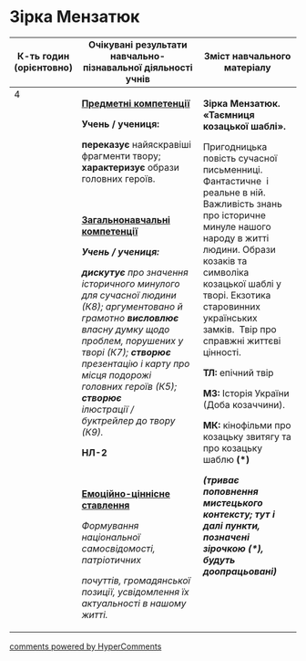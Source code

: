 <div id="hypercomments_widget" class="js-hypercomments-widget invisible"></div>

# Зірка Мензатюк

<table>
  <tr>
    <td width="10%" align="center"><b>К-ть годин (орієнтовно)</b></td>
    <td width="45%" align="center"><b>Очікувані результати навчально-пізнавальної діяльності учнів</b></td>
    <td width="45%" align="center"><b>Зміст навчального матеріалу</b></td>
  </tr>
<tbody>
  <tr>
<td width="10%" style="vertical-align:top !important;">4</td>
    <td width="45%" style="vertical-align:top !important;">
<p><strong><u>Предметні компетенції</u></strong></p>
<p><strong>Учень / учениця: </strong></p>
<p><strong>переказує</strong> найяскравіші фрагменти твору; <strong>характеризує</strong> образи головних героїв.</p>
<p>&nbsp;</p>
<p><strong><u>Загальнонавчальні компетенції</u></strong></p>
<p><strong><em>Учень / учениця: </em></strong></p>
<p><em><strong>дискутує</strong> про значення історичного минулого для сучасної людини (К8); аргументовано й грамотно <strong>висловлює</strong> власну думку щодо проблем, порушених у творі (К7); <strong>створює</strong> презентацію і карту</em> <em>про місця подорожі головних героїв (К5);</em> <strong><em>створює</em></strong><em> ілюстрації&nbsp;/&nbsp;&nbsp;&nbsp;&nbsp;&nbsp;&nbsp;&nbsp;&nbsp;&nbsp; буктрейлер до твору (К9).</em></p>
<p><strong>НЛ-2</strong></p>
<p>&nbsp;</p>
<p><strong><u>Емоційно-ціннісне ставлення</u></strong></p>
<p><em>Формування національної самосвідомості, патріотичних</em></p>
<p><em>почуттів,&nbsp;громадянської позиції, усвідомлення їх актуальності в нашому житті.</em></p></td>
    <td width="45%" style="vertical-align:top !important;">
<p><strong>Зірка Мензатюк. &laquo;Таємниця козацької шаблі&raquo;.</strong></p>
<p>Пригодницька повість сучасної письменниці. Фантастичне&nbsp; і реальне в ній.&nbsp; Важливість знань про історичне минуле нашого народу в житті людини. Образи козаків та символіка козацької шаблі у творі. Екзотика старовинних українських замків.&nbsp; Твір про справжні життєві цінності.</p>
<p><strong>ТЛ:</strong> епічний твір</p>
<p><strong>МЗ: </strong>Історія України (Доба козаччини).</p>
<p><strong>МК:</strong> кінофільми про козацьку звитягу та про козацьку шаблю<strong> (*)</strong></p>
<p><b><i>(триває поповнення мистецького контексту; тут і далі пункти, позначені зірочкою<strong> (*), </strong>будуть доопрацьовані)</i> </b></p> </td>
  </tr>
</tbody>
</table>

<div class="js-hypercomments-container">
<a href="http://hypercomments.com" class="hc-link" title="comments widget">comments powered by HyperComments</a>
</div>